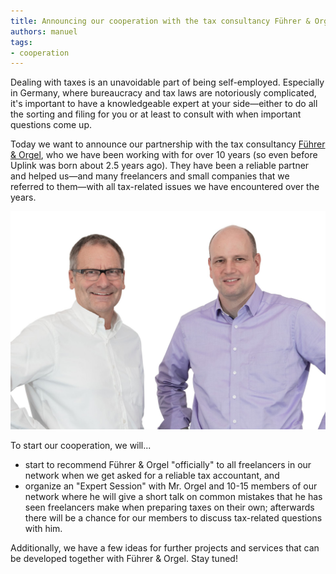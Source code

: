 ```yaml
---
title: Announcing our cooperation with the tax consultancy Führer & Orgel
authors: manuel
tags:
- cooperation
---
```


Dealing with taxes is an unavoidable part of being self-employed. Especially in Germany, where bureaucracy and tax laws are notoriously complicated, it's important to have a knowledgeable expert at your side—either to do all the sorting and filing for you or at least to consult with when important questions come up.

Today we want to announce our partnership with the tax consultancy [Führer & Orgel](http://fo-steuerberater.de/), who we have been working with for over 10 years (so even before Uplink was born about 2.5 years ago). They have been a reliable partner and helped us—and many freelancers and small companies that we referred to them—with all tax-related issues we have encountered over the years.

![](P_1046918.jpg)

To start our cooperation, we will...

- start to recommend Führer & Orgel "officially" to all freelancers in our network when we get asked for a reliable tax accountant, and
- organize an "Expert Session" with Mr. Orgel and 10-15 members of our network where he will give a short talk on common mistakes that he has seen freelancers make when preparing taxes on their own; afterwards there will be a chance for our members to discuss tax-related questions with him.

Additionally, we have a few ideas for further projects and services that can be developed together with Führer & Orgel. Stay tuned!
